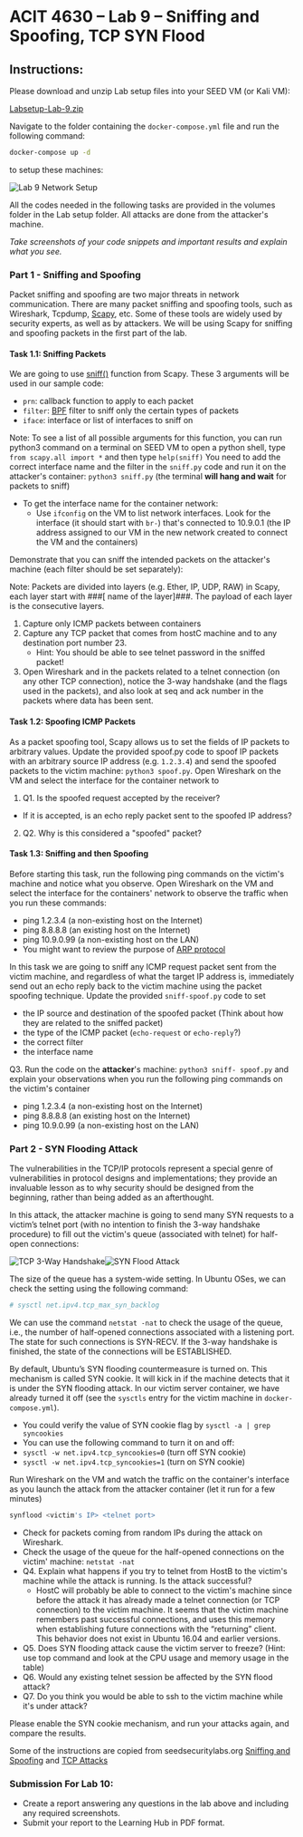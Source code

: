 # ACIT 4630 – Lab 9 – Sniffing and Spoofing, TCP SYN Flood

## Instructions: 
Please download and unzip Lab setup files into your SEED VM (or Kali VM): 

[Labsetup-Lab-9.zip](files/Labsetup-lab-9.zip) 

Navigate to the folder containing the `docker-compose.yml` file and run the 
following command: 
```sh
docker-compose up -d
```
to setup these machines: 

![Lab 9 Network Setup](images/lab9-fig1.png)

All the codes needed in the following tasks are provided in the volumes folder in the Lab setup folder. All attacks are done from the attacker's machine. 

_Take screenshots of your code snippets and important results and explain what you see._ 

### Part 1 - Sniffing and Spoofing 
Packet sniffing and spoofing are two major threats in network communication. There are many packet sniffing and spoofing tools, such as Wireshark, Tcpdump, [Scapy](https://scapy.net/), etc. Some of these tools are widely used by security experts, as well as by attackers. We will be using Scapy for sniffing and spoofing packets in the first part of the lab. 

#### Task 1.1: Sniffing Packets 

We are going to use [sniff()](https://scapy.readthedocs.io/en/latest/usage.html?highlight=sniff%20function#sniffing) function from Scapy. These 3 arguments will be used in our sample code: 
- `prn`: callback function to apply to each packet 
- `filter`: [BPF](https://www.ibm.com/docs/en/qsip/7.4?topic=queries-berkeley-packet-filters) filter to sniff only the certain types of packets 
- `iface`: interface or list of interfaces to sniff on 

Note: To see a list of all possible arguments for this function, you can run python3 command on a terminal on SEED VM to open a python shell, type `from scapy.all import *` and then type `help(sniff)` 
You need to add the correct interface name and the filter in the `sniff.py` code and run it on the attacker's container: `python3 sniff.py` (the terminal **will hang and wait** for packets to sniff) 

- To get the interface name for the container network:
    - Use `ifconfig` on the VM to list network interfaces. Look for the interface (it should start with `br-`) that's connected to 10.9.0.1 (the IP address assigned to our VM in the new network created to connect the VM and the containers) 

Demonstrate that you can sniff the intended packets on the attacker's machine (each filter should be set separately): 

Note: Packets are divided into layers (e.g. Ether, IP, UDP, RAW) in Scapy, each layer start with ###[ name of the layer]###. The payload of each layer is the consecutive layers. 

1.	Capture only ICMP packets between containers 
2.	Capture any TCP packet that comes from hostC machine and to any destination port number 23.
    - Hint: You should be able to see telnet password in the sniffed packet! 
3.	Open Wireshark and in the packets related to a telnet connection (on any other TCP connection), notice the 3-way handshake (and the flags used in the packets), and also look at seq and ack number in the packets where data has been sent. 


#### Task 1.2: Spoofing ICMP Packets 

As a packet spoofing tool, Scapy allows us to set the fields of IP packets to arbitrary values. Update the provided spoof.py code to spoof IP packets with an arbitrary source IP address (e.g. `1.2.3.4`) and send the spoofed packets to the victim machine: `python3 spoof.py`. Open Wireshark on the VM and select the interface for the container network to

1.	Q1. Is the spoofed request accepted by the receiver?
- If it is accepted, is an echo reply packet sent to the spoofed IP address?
2.	Q2. Why is this considered a "spoofed" packet?





#### Task 1.3: Sniffing and then Spoofing 

Before starting this task, run the following ping commands on
the victim's machine and notice what you observe. Open Wireshark on the VM and select the interface for the containers' network to observe the traffic when you run these commands: 

- ping 1.2.3.4 (a non-existing host on the Internet) 
- ping 8.8.8.8 (an existing host on the Internet) 
- ping 10.9.0.99 (a non-existing host on the LAN)
- You might want to review the purpose of [ARP protocol](https://www.fortinet.com/resources/cyberglossary/what-is-arp#:~:text=Address%20Resolution%20Protocol%20(ARP)%20is,%2Darea%20network%20(LAN).) 

In this task we are going to sniff any ICMP request packet sent from
the victim machine, and regardless of what the target IP address is, immediately send out an echo reply back to the victim machine using the packet spoofing technique. Update the provided `sniff-spoof.py` code to set 

- the IP source and destination of the spoofed packet (Think about how they are related to the sniffed packet) 
- the type of the ICMP packet (`echo-request` or `echo-reply`?) 
- the correct filter 
- the interface name 

Q3. Run the code on the **attacker**'s machine: `python3 sniff- spoof.py` and explain your observations when you run the following ping commands on the victim's container 

- ping 1.2.3.4 (a non-existing host on the Internet)
- ping 8.8.8.8 (an existing host on the Internet) 
- ping 10.9.0.99 (a non-existing host on the LAN) 


### Part 2 - SYN Flooding Attack 

The vulnerabilities in the TCP/IP protocols represent a special genre of vulnerabilities in protocol designs and implementations; they provide an invaluable lesson as to why security should be designed from the beginning, rather than being added as an afterthought. 

In this attack, the attacker machine is going to send many SYN requests to a victim’s telnet port (with no intention to finish the 3-way handshake procedure) to fill out the victim's queue (associated with telnet) for half-open connections: 

![TCP 3-Way Handshake](images/lab9-fig2.png)![SYN Flood Attack](images/lab9-fig3.png)

The size of the queue has a system-wide setting. In Ubuntu OSes, we can check the setting using the following command: 
```sh
# sysctl net.ipv4.tcp_max_syn_backlog
```
We can use the command `netstat -nat` to check the usage of the queue, i.e., the number of half-opened connections associated with a listening port. The state for such connections is SYN-RECV. If the 3-way handshake is finished, the state of the connections will be ESTABLISHED.

By default, Ubuntu’s SYN flooding countermeasure is turned on. This mechanism is called SYN cookie. It will kick in if the machine detects that it is under the SYN flooding attack. In our victim server container, we have already turned it off (see the `sysctls` entry for the victim machine in `docker-compose.yml`). 

- You could verify the value of SYN cookie flag by `sysctl -a | grep syncookies` 
- You can use the following command to turn it on and off:
- `sysctl -w net.ipv4.tcp_syncookies=0` (turn off SYN cookie)
- `sysctl -w net.ipv4.tcp_syncookies=1` (turn on SYN cookie) 

Run Wireshark on the VM and watch the traffic on the container's interface as you launch the attack from the attacker container (let it run for a few minutes)
```sh
synflood <victim's IP> <telnet port>
```
- Check for packets coming from random IPs during the attack on Wireshark. 
- Check the usage of the queue for the half-opened connections on the victim' machine: `netstat -nat `
- Q4. Explain what happens if you try to telnet from HostB to the victim's machine while the attack is running. Is the attack successful?
    - HostC will probably be able to connect to the victim's machine since before the attack it has already made a telnet connection (or TCP connection) to the victim machine. It seems that the victim machine remembers past successful connections, and uses this memory when establishing future connections with the “returning” client. This behavior does not exist in Ubuntu 16.04 and earlier versions. 
- Q5. Does SYN flooding attack cause the victim server to freeze? (Hint: use top command and look at the CPU usage and memory usage in the table) 
- Q6. Would any existing telnet session be affected by the SYN flood attack? 
- Q7. Do you think you would be able to ssh to the victim machine while it's under attack? 

Please enable the SYN cookie mechanism, and run your attacks again, and compare the results. 

Some of the instructions are copied from seedsecuritylabs.org [Sniffing and Spoofing](https://seedsecuritylabs.org/Labs_20.04/Files/Sniffing_Spoofing/Sniffing_Spoofing.pdf) and [TCP Attacks](https://seedsecuritylabs.org/Labs_20.04/Files/TCP_Attacks/)


### Submission For Lab 10: 
- Create a report answering any questions in the lab above and including any required screenshots. 
- Submit your report to the Learning Hub in PDF format. 
